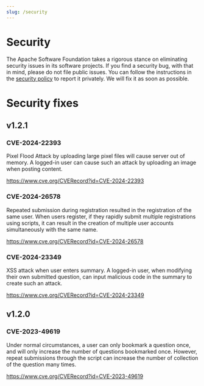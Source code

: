 ```yaml
---
slug: /security
---
```


# Security

The Apache Software Foundation takes a rigorous stance on eliminating security issues in its software projects. If you find a security bug, with that in mind, please do not file public issues. You can follow the instructions in the [security policy](https://github.com/apache/incubator-answer/security/policy) to report it privately. We will fix it as soon as possible.

# Security fixes

## v1.2.1

### CVE-2024-22393

Pixel Flood Attack by uploading large pixel files will cause server out of memory. A logged-in user can cause such an attack by uploading an image when posting content.

https://www.cve.org/CVERecord?id=CVE-2024-22393

### CVE-2024-26578

Repeated submission during registration resulted in the registration of the same user. When users register, if they rapidly submit multiple registrations using scripts, it can result in the creation of multiple user accounts simultaneously with the same name.

https://www.cve.org/CVERecord?id=CVE-2024-26578

### CVE-2024-23349

XSS attack when user enters summary. A logged-in user, when modifying their own submitted question, can input malicious code in the summary to create such an attack.

https://www.cve.org/CVERecord?id=CVE-2024-23349

## v1.2.0

### CVE-2023-49619

Under normal circumstances, a user can only bookmark a question once, and will only increase the number of questions bookmarked once. However, repeat submissions through the script can increase the number of collection of the question many times.

https://www.cve.org/CVERecord?id=CVE-2023-49619